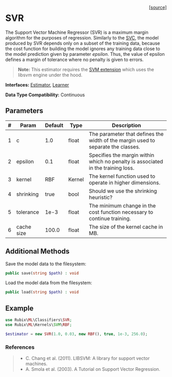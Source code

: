 <span style="float:right;"><a href="https://github.com/RubixML/ML/blob/master/src/Regressors/SVR.php">[source]</a></span>

# SVR
The Support Vector Machine Regressor (SVR) is a maximum margin algorithm for the purposes of regression. Similarly to the [SVC](../classifiers/svc.md), the model produced by SVR depends only on a subset of the training data, because the cost function for building the model ignores any training data close to the model prediction given by parameter *epsilon*. Thus, the value of epsilon defines a margin of tolerance where no penalty is given to errors.

> **Note:** This estimator requires the [SVM extension](https://php.net/manual/en/book.svm.php) which uses the libsvm engine under the hood.

**Interfaces:** [Estimator](../estimator.md), [Learner](../learner.md)

**Data Type Compatibility:** Continuous

## Parameters
| # | Param | Default | Type | Description |
|---|---|---|---|---|
| 1 | c | 1.0 | float | The parameter that defines the width of the margin used to separate the classes. |
| 2 | epsilon | 0.1 | float | Specifies the margin within which no penalty is associated in the training loss. |
| 3 | kernel | RBF | Kernel | The kernel function used to operate in higher dimensions. |
| 4 | shrinking | true | bool | Should we use the shrinking heuristic? |
| 5 | tolerance | 1e-3 | float | The minimum change in the cost function necessary to continue training. |
| 6 | cache size | 100.0 | float | The size of the kernel cache in MB. |

## Additional Methods
Save the model data to the filesystem:
```php
public save(string $path) : void
```

Load the model data from the filesystem:
```php
public load(string $path) : void
```

## Example
```php
use Rubix\ML\Classifiers\SVR;
use Rubix\ML\Kernels\SVM\RBF;

$estimator = new SVR(1.0, 0.03, new RBF(), true, 1e-3, 256.0);
```

### References
>- C. Chang et al. (2011). LIBSVM: A library for support vector machines.
>- A. Smola et al. (2003). A Tutorial on Support Vector Regression.